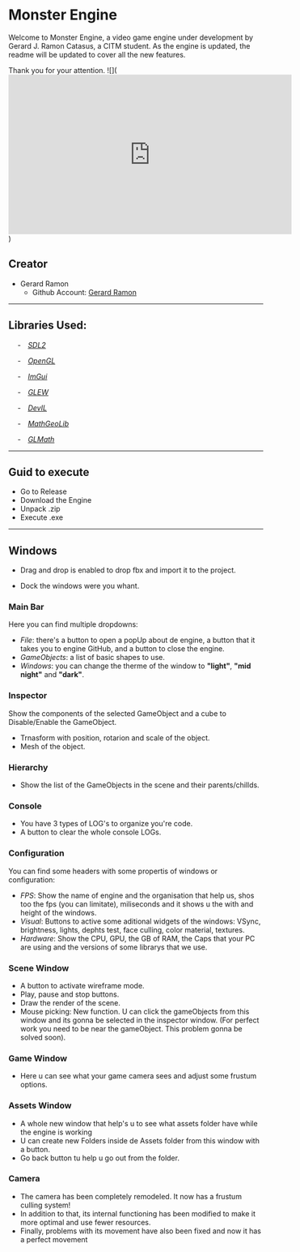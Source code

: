# Monster Engine

Welcome to Monster Engine, a video game engine under development by Gerard J. Ramon Catasus, a CITM student.
As the engine is updated, the readme will be updated to cover all the new features.

Thank you for your attention.
![](<iframe width="560" height="315" src="https://www.youtube.com/embed/H7VTYdYVAKU?start=1" title="YouTube video player" frameborder="0" allow="accelerometer; autoplay; clipboard-write; encrypted-media; gyroscope; picture-in-picture; web-share" allowfullscreen></iframe>)

## Creator

- Gerard Ramon
    * Github Account: [Gerard Ramon](https://github.com/kramtron)

***

## Libraries Used:

&emsp; -&emsp;*[SDL2](https://www.libsdl.org/)*

&emsp; -&emsp;*[OpenGL](https://www.opengl.org/)* 

&emsp; -&emsp;*[ImGui](https://github.com/ocornut/imgui)*

&emsp; -&emsp;*[GLEW](https://glew.sourceforge.net/)*

&emsp; -&emsp;*[DevIL](https://openil.sourceforge.net/)*

&emsp; -&emsp;*[MathGeoLib](https://github.com/juj/MathGeoLib)*

&emsp; -&emsp;*[GLMath](https://glmath.sourceforge.net/)*


***

## Guid to execute
 * Go to Release  
 * Download the Engine
 * Unpack .zip
 * Execute .exe

***

## Windows
* Drag and drop is enabled to drop fbx and import it to the project.

* Dock the windows were you whant.

###  Main Bar
Here you can find multiple dropdowns: 
* *File*: there's a button to open a popUp about de engine, a button that it takes you to engine GitHub, and a button to close the engine.
* *GameObjects*: a list of basic shapes to use.
* *Windows*: you can change the therme of the window to **"light"**, **"mid night"** and **"dark"**. 

###  Inspector
Show the components of the selected GameObject and a cube to Disable/Enable the GameObject.
* Trnasform with position, rotarion and scale of the object.
* Mesh of the object.


###  Hierarchy
* Show the list of the GameObjects in the scene and their parents/chillds.

###  Console

* You have 3 types of LOG's to organize you're code.
* A button to clear the whole console LOGs.

###  Configuration
You can find some headers with some propertis of windows or configuration:
* *FPS*: Show the name of engine and the organisation that help us, shos too the fps (you can limitate), miliseconds and it shows u the with and height of the windows.
* *Visual*: Buttons to active some aditional widgets of the windows: VSync, brightness, lights, dephts test, face culling, color material, textures.
* *Hardware*: Show the CPU, GPU, the GB of RAM, the Caps that your PC are using and the versions of some librarys that we use.

###  Scene Window

* A button to activate wireframe mode.
* Play, pause and stop buttons.
* Draw the render of the scene.
* Mouse picking: New function. U can click the gameObjects from this window and its gonna be selected in the inspector window. (For perfect work you need to be near the gameObject. This problem gonna be solved soon).


###  Game Window

* Here u can see what your game camera sees and adjust some frustum options.


### Assets Window

* A whole new window that help's u to see what assets folder have while the engine is working
* U can create new Folders inside de Assets folder from this window with a button.
* Go back button tu help u go out from the folder.

### Camera

* The camera has been completely remodeled. It now has a frustum culling system!
* In addition to that, its internal functioning has been modified to make it more optimal and use fewer resources.
* Finally, problems with its movement have also been fixed and now it has a perfect movement
